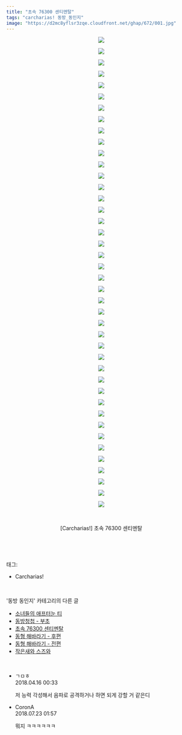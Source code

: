 ```yaml
---
title: "초속 76300 센티멘탈"
tags: "carcharias! 동방_동인지"
image: "https://d2mc8yflsr3zqe.cloudfront.net/ghap/672/001.jpg"
---
```

<div class="article">
<p style="text-align: center; clear: none; float: none;"><img src="{{ site.imgserver2 }}/ghap/672/001.jpg"/></p>
<p style="text-align: center; clear: none; float: none;"><img src="{{ site.imgserver2 }}/ghap/672/002.jpg"/></p>
<p style="text-align: center; clear: none; float: none;"><img src="{{ site.imgserver2 }}/ghap/672/003.jpg"/></p>
<p style="text-align: center; clear: none; float: none;"><img src="{{ site.imgserver2 }}/ghap/672/004.jpg"/></p>
<p style="text-align: center; clear: none; float: none;"><img src="{{ site.imgserver2 }}/ghap/672/005.jpg"/></p>
<p style="text-align: center; clear: none; float: none;"><img src="{{ site.imgserver2 }}/ghap/672/006.jpg"/></p>
<p style="text-align: center; clear: none; float: none;"><img src="{{ site.imgserver2 }}/ghap/672/007.jpg"/></p>
<p style="text-align: center; clear: none; float: none;"><img src="{{ site.imgserver2 }}/ghap/672/008.jpg"/></p>
<p style="text-align: center; clear: none; float: none;"><img src="{{ site.imgserver2 }}/ghap/672/009.jpg"/></p>
<p style="text-align: center; clear: none; float: none;"><img src="{{ site.imgserver2 }}/ghap/672/010.jpg"/></p>
<p style="text-align: center; clear: none; float: none;"><img src="{{ site.imgserver2 }}/ghap/672/011.jpg"/></p>
<p style="text-align: center; clear: none; float: none;"><img src="{{ site.imgserver2 }}/ghap/672/012.jpg"/></p>
<p style="text-align: center; clear: none; float: none;"><img src="{{ site.imgserver2 }}/ghap/672/013.jpg"/></p>
<p style="text-align: center; clear: none; float: none;"><img src="{{ site.imgserver2 }}/ghap/672/014.jpg"/></p>
<p style="text-align: center; clear: none; float: none;"><img src="{{ site.imgserver2 }}/ghap/672/015.jpg"/></p>
<p style="text-align: center; clear: none; float: none;"><img src="{{ site.imgserver2 }}/ghap/672/016.jpg"/></p>
<p style="text-align: center; clear: none; float: none;"><img src="{{ site.imgserver2 }}/ghap/672/017.jpg"/></p>
<p style="text-align: center; clear: none; float: none;"><img src="{{ site.imgserver2 }}/ghap/672/018.jpg"/></p>
<p style="text-align: center; clear: none; float: none;"><img src="{{ site.imgserver2 }}/ghap/672/019.jpg"/></p>
<p style="text-align: center; clear: none; float: none;"><img src="{{ site.imgserver2 }}/ghap/672/020.jpg"/></p>
<p style="text-align: center; clear: none; float: none;"><img src="{{ site.imgserver2 }}/ghap/672/021.jpg"/></p>
<p style="text-align: center; clear: none; float: none;"><img src="{{ site.imgserver2 }}/ghap/672/022.jpg"/></p>
<p style="text-align: center; clear: none; float: none;"><img src="{{ site.imgserver2 }}/ghap/672/023.jpg"/></p>
<p style="text-align: center; clear: none; float: none;"><img src="{{ site.imgserver2 }}/ghap/672/024.jpg"/></p>
<p style="text-align: center; clear: none; float: none;"><img src="{{ site.imgserver2 }}/ghap/672/025.jpg"/></p>
<p style="text-align: center; clear: none; float: none;"><img src="{{ site.imgserver2 }}/ghap/672/026.jpg"/></p>
<p style="text-align: center; clear: none; float: none;"><img src="{{ site.imgserver2 }}/ghap/672/027.jpg"/></p>
<p style="text-align: center; clear: none; float: none;"><img src="{{ site.imgserver2 }}/ghap/672/028.jpg"/></p>
<p style="text-align: center; clear: none; float: none;"><img src="{{ site.imgserver2 }}/ghap/672/029.jpg"/></p>
<p style="text-align: center; clear: none; float: none;"><img src="{{ site.imgserver2 }}/ghap/672/030.jpg"/></p>
<p style="text-align: center; clear: none; float: none;"><img src="{{ site.imgserver2 }}/ghap/672/031.jpg"/></p>
<p style="text-align: center; clear: none; float: none;"><img src="{{ site.imgserver2 }}/ghap/672/032.jpg"/></p>
<p style="text-align: center; clear: none; float: none;"><img src="{{ site.imgserver2 }}/ghap/672/033.jpg"/></p>
<p style="text-align: center; clear: none; float: none;"><img src="{{ site.imgserver2 }}/ghap/672/034.jpg"/></p>
<p style="text-align: center; clear: none; float: none;"><img src="{{ site.imgserver2 }}/ghap/672/035.jpg"/></p>
<p style="text-align: center; clear: none; float: none;"><img src="{{ site.imgserver2 }}/ghap/672/036.jpg"/></p>
<p style="text-align: center; clear: none; float: none;"><img src="{{ site.imgserver2 }}/ghap/672/037.jpg"/></p>
<p style="text-align: center; clear: none; float: none;"><img src="{{ site.imgserver2 }}/ghap/672/038.jpg"/></p>
<p style="text-align: center; clear: none; float: none;"><img src="{{ site.imgserver2 }}/ghap/672/039.jpg"/></p>
<p style="text-align: center; clear: none; float: none;"><img src="{{ site.imgserver2 }}/ghap/672/040.jpg"/></p>
<p style="text-align: center; clear: none; float: none;"><img src="{{ site.imgserver2 }}/ghap/672/041.jpg"/></p>
<p style="text-align: center; clear: none; float: none;"><img src="{{ site.imgserver2 }}/ghap/672/042.jpg"/></p>
<p style="text-align: center; clear: none; float: none;"><br/></p>
<p style="text-align: center; clear: none; float: none;">[Carcharias!] 초속 76300 센티멘탈</p>
<p><br/></p>
</div><br/>
<div class="tagTrail">
<p>태그: </p>
<ul>
<li>Carcharias!</li>
</ul>
</div><br/>
<div class="another">
<p>'동방 동인지' 카테고리의 다른 글</p>
<ul>
<li><a href="/ghap_674">소녀들의 애프터눈 티</a></li>
<li><a href="/ghap_673">동방청첩 - 부초</a></li>
<li><a href="/ghap_672">초속 76300 센티멘탈</a></li>
<li><a href="/ghap_671">동형 해바라기 - 후편</a></li>
<li><a href="/ghap_670">동형 해바라기 - 전편</a></li>
<li><a href="/ghap_669">작은새와 스즈와</a></li>
</ul>
</div><br/>
<div class="cb_module cb_fluid">
<div class="cb_wrt cb_profile">
<div class="comment">
<ul>
<li class="cb_thumb_off" id="comment15239510">
<div class="cb_comment_area">
<div class="cb_info_area">
<div class="cb_section">
<span class="cb_nick_name">ㄱㅁㅎ</span>
</div>
<div class="cb_section">
<span class="cb_date">2018.04.16 00:33 </span>
</div>
</div>
<div class="cb_dsc_comment">
<p class="cb_dsc">
											저 능력 각성해서 음파로 공격하거나 하면 되게 강할 거 같은디
										</p>
</div>
</div></li>
<li class="cb_thumb_off" id="comment15291908">
<div class="cb_comment_area">
<div class="cb_info_area">
<div class="cb_section">
<span class="cb_nick_name">CoronA</span>
</div>
<div class="cb_section">
<span class="cb_date">2018.07.23 01:57 </span>
</div>
</div>
<div class="cb_dsc_comment">
<p class="cb_dsc">
											뭐지 ㅋㅋㅋㅋㅋㅋ
										</p>
</div>
</div></li>
</ul>
</div>
</div><!-- commentList close -->
</div><br/>
